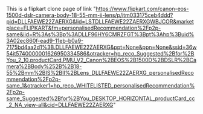 This is a flipkart clone page of 
link "https://www.flipkart.com/canon-eos-1500d-dslr-camera-body-18-55-mm-ii-lens/p/itm033175ceb4ddd?pid=DLLFAEWE22ZAERXG&lid=LSTDLLFAEWE22ZAERXGWBJCOR&marketplace=FLIPKART&fm=personalisedRecommendation%2Fp2p-same&iid=R%3As%3Bp%3ADLLF96HY6CMRZFGT%3Bpt%3Ahp%3Buid%3A02ec860f-ead9-11eb-b0a9-7175bd4aa2d1%3B.DLLFAEWE22ZAERXG&ppt=None&ppn=None&ssid=36w54it5740000001626950334586&otracker=hp_reco_Suggested%2Bfor%2BYou_2_10.productCard.PMU_V2_Canon%2BEOS%2B1500D%2BDSLR%2BCamera%2BBody%252B%2B18-55%2Bmm%2BIS%2BII%2BLens_DLLFAEWE22ZAERXG_personalisedRecommendation%2Fp2p-same_1&otracker1=hp_reco_WHITELISTED_personalisedRecommendation%2Fp2p-same_Suggested%2Bfor%2BYou_DESKTOP_HORIZONTAL_productCard_cc_2_NA_view-all&cid=DLLFAEWE22ZAERXG"
